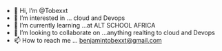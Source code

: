 - 👋 Hi, I’m @Tobexxt
- 👀 I’m interested in ... cloud and Devops
- 🌱 I’m currently learning ...at ALT SCHOOL AFRICA
- 💞️ I’m looking to collaborate on ...anything realting to cloud and Devops
- 📫 How to reach me ... benjamintobexxt@gmail.com

<!---
Tobexxt/Tobexxt is a ✨ special ✨ repository because its `README.md` (this file) appears on your GitHub profile.
You can click the Preview link to take a look at your changes.
--->
